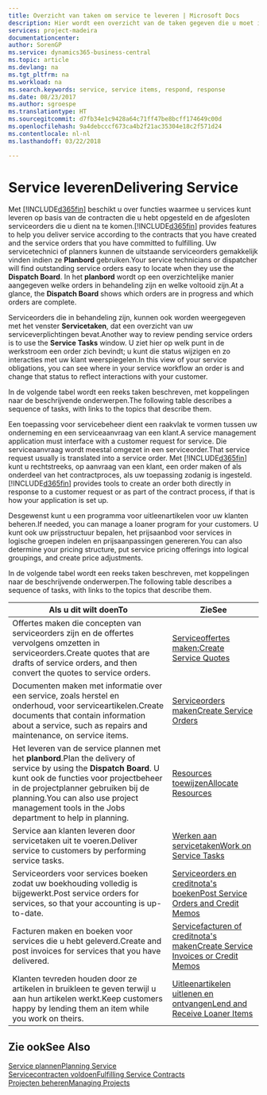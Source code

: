 ```yaml
---
title: Overzicht van taken om service te leveren | Microsoft Docs
description: Hier wordt een overzicht van de taken gegeven die u moet instellen om ervoor te zorgen dat u kwaliteitsservice levert en afspraken met klanten nakomt.
services: project-madeira
documentationcenter: 
author: SorenGP
ms.service: dynamics365-business-central
ms.topic: article
ms.devlang: na
ms.tgt_pltfrm: na
ms.workload: na
ms.search.keywords: service, service items, respond, response
ms.date: 08/23/2017
ms.author: sgroespe
ms.translationtype: HT
ms.sourcegitcommit: d7fb34e1c9428a64c71ff47be8bcff174649c00d
ms.openlocfilehash: 9a4debcccf673ca4b2f21ac35304e18c2f571d24
ms.contentlocale: nl-nl
ms.lasthandoff: 03/22/2018

---
```

# <a name="delivering-service"></a><span data-ttu-id="a670e-103">Service leveren</span><span class="sxs-lookup"><span data-stu-id="a670e-103">Delivering Service</span></span>
<span data-ttu-id="a670e-104">Met [!INCLUDE[d365fin](includes/d365fin_md.md)] beschikt u over functies waarmee u services kunt leveren op basis van de contracten die u hebt opgesteld en de afgesloten serviceorders die u dient na te komen.</span><span class="sxs-lookup"><span data-stu-id="a670e-104">[!INCLUDE[d365fin](includes/d365fin_md.md)] provides features to help you deliver service according to the contracts that you have created and the service orders that you have committed to fulfilling.</span></span> <span data-ttu-id="a670e-105">Uw servicetechnici of planners kunnen de uitstaande serviceorders gemakkelijk vinden indien ze **Planbord** gebruiken.</span><span class="sxs-lookup"><span data-stu-id="a670e-105">Your service technicians or dispatcher will find outstanding service orders easy to locate when they use the **Dispatch Board**.</span></span> <span data-ttu-id="a670e-106">In het **planbord** wordt op een overzichtelijke manier aangegeven welke orders in behandeling zijn en welke voltooid zijn.</span><span class="sxs-lookup"><span data-stu-id="a670e-106">At a glance, the **Dispatch Board** shows which orders are in progress and which orders are complete.</span></span>  
  
<span data-ttu-id="a670e-107">Serviceorders die in behandeling zijn, kunnen ook worden weergegeven met het venster **Servicetaken**, dat een overzicht van uw serviceverplichtingen bevat.</span><span class="sxs-lookup"><span data-stu-id="a670e-107">Another way to review pending service orders is to use the **Service Tasks** window.</span></span> <span data-ttu-id="a670e-108">U ziet hier op welk punt in de werkstroom een order zich bevindt; u kunt die status wijzigen en zo interacties met uw klant weerspiegelen.</span><span class="sxs-lookup"><span data-stu-id="a670e-108">In this view of your service obligations, you can see where in your service workflow an order is and change that status to reflect interactions with your customer.</span></span>  
  
<span data-ttu-id="a670e-109">In de volgende tabel wordt een reeks taken beschreven, met koppelingen naar de beschrijvende onderwerpen.</span><span class="sxs-lookup"><span data-stu-id="a670e-109">The following table describes a sequence of tasks, with links to the topics that describe them.</span></span>   

<span data-ttu-id="a670e-110">Een toepassing voor servicebeheer dient een raakvlak te vormen tussen uw onderneming en een serviceaanvraag van een klant.</span><span class="sxs-lookup"><span data-stu-id="a670e-110">A service management application must interface with a customer request for service.</span></span> <span data-ttu-id="a670e-111">Die serviceaanvraag wordt meestal omgezet in een serviceorder.</span><span class="sxs-lookup"><span data-stu-id="a670e-111">That service request usually is translated into a service order.</span></span> <span data-ttu-id="a670e-112">Met [!INCLUDE[d365fin](includes/d365fin_md.md)] kunt u rechtstreeks, op aanvraag van een klant, een order maken of als onderdeel van het contractproces, als uw toepassing zodanig is ingesteld.</span><span class="sxs-lookup"><span data-stu-id="a670e-112">[!INCLUDE[d365fin](includes/d365fin_md.md)] provides tools to create an order both directly in response to a customer request or as part of the contract process, if that is how your application is set up.</span></span>  
  
<span data-ttu-id="a670e-113">Desgewenst kunt u een programma voor uitleenartikelen voor uw klanten beheren.</span><span class="sxs-lookup"><span data-stu-id="a670e-113">If needed, you can manage a loaner program for your customers.</span></span> <span data-ttu-id="a670e-114">U kunt ook uw prijsstructuur bepalen, het prijsaanbod voor services in logische groepen indelen en prijsaanpassingen genereren.</span><span class="sxs-lookup"><span data-stu-id="a670e-114">You can also determine your pricing structure, put service pricing offerings into logical groupings, and create price adjustments.</span></span>  
  
<span data-ttu-id="a670e-115">In de volgende tabel wordt een reeks taken beschreven, met koppelingen naar de beschrijvende onderwerpen.</span><span class="sxs-lookup"><span data-stu-id="a670e-115">The following table describes a sequence of tasks, with links to the topics that describe them.</span></span>   
  
|<span data-ttu-id="a670e-116">**Als u dit wilt doen**</span><span class="sxs-lookup"><span data-stu-id="a670e-116">**To**</span></span>|<span data-ttu-id="a670e-117">**Zie**</span><span class="sxs-lookup"><span data-stu-id="a670e-117">**See**</span></span>|  
|------------|-------------|  
|<span data-ttu-id="a670e-118">Offertes maken die concepten van serviceorders zijn en de offertes vervolgens omzetten in serviceorders.</span><span class="sxs-lookup"><span data-stu-id="a670e-118">Create quotes that are drafts of service orders, and then convert the quotes to service orders.</span></span>|[<span data-ttu-id="a670e-119">Serviceoffertes maken:</span><span class="sxs-lookup"><span data-stu-id="a670e-119">Create Service Quotes</span></span>](service-how-to-create-service-quotes.md)|
|<span data-ttu-id="a670e-120">Documenten maken met informatie over een service, zoals herstel en onderhoud, voor serviceartikelen.</span><span class="sxs-lookup"><span data-stu-id="a670e-120">Create documents that contain information about a service, such as repairs and maintenance, on service items.</span></span>|[<span data-ttu-id="a670e-121">Serviceorders maken</span><span class="sxs-lookup"><span data-stu-id="a670e-121">Create Service Orders</span></span>](service-how-to-create-service-orders.md)|
|<span data-ttu-id="a670e-122">Het leveren van de service plannen met het **planbord**.</span><span class="sxs-lookup"><span data-stu-id="a670e-122">Plan the delivery of service by using the **Dispatch Board**.</span></span> <span data-ttu-id="a670e-123">U kunt ook de functies voor projectbeheer in de projectplanner gebruiken bij de planning.</span><span class="sxs-lookup"><span data-stu-id="a670e-123">You can also use project management tools in the Jobs department to help in planning.</span></span>|[<span data-ttu-id="a670e-124">Resources toewijzen</span><span class="sxs-lookup"><span data-stu-id="a670e-124">Allocate Resources</span></span>](service-how-to-allocate-resources.md)|  
|<span data-ttu-id="a670e-125">Service aan klanten leveren door servicetaken uit te voeren.</span><span class="sxs-lookup"><span data-stu-id="a670e-125">Deliver service to customers by performing service tasks.</span></span>|[<span data-ttu-id="a670e-126">Werken aan servicetaken</span><span class="sxs-lookup"><span data-stu-id="a670e-126">Work on Service Tasks</span></span>](service-how-to-work-on-service-tasks.md)|  
|<span data-ttu-id="a670e-127">Serviceorders voor services boeken zodat uw boekhouding volledig is bijgewerkt.</span><span class="sxs-lookup"><span data-stu-id="a670e-127">Post service orders for services, so that your accounting is up-to-date.</span></span>|[<span data-ttu-id="a670e-128">Serviceorders en creditnota's boeken</span><span class="sxs-lookup"><span data-stu-id="a670e-128">Post Service Orders and Credit Memos</span></span>](service-how-to-post-service-orders.md)|  
|<span data-ttu-id="a670e-129">Facturen maken en boeken voor services die u hebt geleverd.</span><span class="sxs-lookup"><span data-stu-id="a670e-129">Create and post invoices for services that you have delivered.</span></span>|[<span data-ttu-id="a670e-130">Servicefacturen of creditnota's maken</span><span class="sxs-lookup"><span data-stu-id="a670e-130">Create Service Invoices or Credit Memos</span></span>](service-how-create-invoices.md)|  
|<span data-ttu-id="a670e-131">Klanten tevreden houden door ze artikelen in bruikleen te geven terwijl u aan hun artikelen werkt.</span><span class="sxs-lookup"><span data-stu-id="a670e-131">Keep customers happy by lending them an item while you work on theirs.</span></span>| [<span data-ttu-id="a670e-132">Uitleenartikelen uitlenen en ontvangen</span><span class="sxs-lookup"><span data-stu-id="a670e-132">Lend and Receive Loaner Items</span></span>](service-how-to-lend-receive-loaners.md)|
  
## <a name="see-also"></a><span data-ttu-id="a670e-133">Zie ook</span><span class="sxs-lookup"><span data-stu-id="a670e-133">See Also</span></span>  
[<span data-ttu-id="a670e-134">Service plannen</span><span class="sxs-lookup"><span data-stu-id="a670e-134">Planning Service</span></span>](service-plan-service.md)  
[<span data-ttu-id="a670e-135">Servicecontracten voldoen</span><span class="sxs-lookup"><span data-stu-id="a670e-135">Fulfilling Service Contracts</span></span>](service-fulfill-service-contracts.md)  
[<span data-ttu-id="a670e-136">Projecten beheren</span><span class="sxs-lookup"><span data-stu-id="a670e-136">Managing Projects</span></span>](projects-manage-projects.md)  

